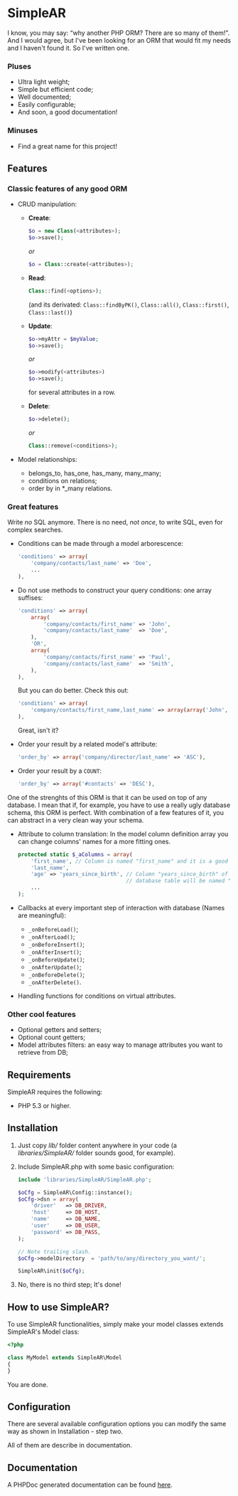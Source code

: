 SimpleAR
========

I know, you may say: “why another PHP ORM? There are so many of them!”. And I
would agree, but I've been looking for an ORM that would fit my needs and I
haven't found it. So I've written one.

### Pluses
* Ultra light weight;
* Simple but efficient code;
* Well documented;
* Easily configurable;
* And soon, a good documentation!

### Minuses
* Find a great name for this project!

Features
--------

### Classic features of any good ORM

* CRUD manipulation:
    * **Create**:
   
        ```php
        $o = new Class(<attributes>);
        $o->save();
        ```
        
        *or*
        
        ```php
        $o = Class::create(<attributes>);
        ```
        
    * **Read**:
              
        ```php
        Class::find(<options>);
        ```
            
        (and its derivated: `Class::findByPK()`, `Class::all()`,
        `Class::first()`, `Class::last()`)

    * **Update**:

        ```php
        $o->myAttr = $myValue;
        $o->save();
        ```
            
        *or*
                
        ```php
        $o->modify(<attributes>)
        $o->save();
        ```
            
        for several attributes in a row.

    * **Delete**:
    
        ```php
        $o->delete();
        ```
            
        *or*
        
        ```php
        Class::remove(<conditions>);
        ```

* Model relationships:
    * belongs\_to, has\_one, has\_many, many\_many;
    * conditions on relations;
    * order by in \*\_many relations.

### Great features

Write *no* SQL anymore. There is no need, *not once*, to write SQL, even for
complex searches.

* Conditions can be made through a model arborescence:

    ```php
    'conditions' => array(
        'company/contacts/last_name' => 'Doe',
        ...
    ),
    ```

* Do not use methods to construct your query conditions: one array suffises:

    ```php
    'conditions' => array(
        array(
            'company/contacts/first_name' => 'John',
            'company/contacts/last_name'  => 'Doe',
        ),
        'OR',
        array(
            'company/contacts/first_name' => 'Paul',
            'company/contacts/last_name'  => 'Smith',
        ),
    ),
    ```

    But you can do better. Check this out:

    ```php
    'conditions' => array(
        'company/contacts/first_name,last_name' => array(array('John', 'Doe'), array('Paul', 'Smith')),
    ),
    ```

    Great, isn't it?

* Order your result by a related model's attribute:
    
    ```php
    'order_by' => array('company/director/last_name' => 'ASC'),
    ```

* Order your result by a `COUNT`:
    
    ```php
    'order_by' => array('#contacts' => 'DESC'),
    ```

One of the strenghts of this ORM is that it can be used on top of any database.
I mean that if, for example, you have to use a really ugly database schema, this
ORM is perfect. With combination of a few features of it, you can abstract in a
very clean way your schema.

* Attribute to column translation: In the model column definition array you can
change columns' names for a more fitting ones.

    ```php
    protected static $_aColumns = array(
        'first_name', // Column is named "first_name" and it is a good one.
        'last_name',
        'age' => 'years_since_birth', // Column "years_since_birth" of
                                      // database table will be named "age" in our model.
        ...
    );
    ```

* Callbacks at every important step of interaction with database (Names are
meaningful):
    * `_onBeforeLoad()`;
    * `_onAfterLoad()`;
    * `_onBeforeInsert()`;
    * `_onAfterInsert()`;
    * `_onBeforeUpdate()`;
    * `_onAfterUpdate()`;
    * `_onBeforeDelete()`;
    * `_onAfterDelete()`.

* Handling functions for conditions on virtual attributes.

### Other cool features

* Optional getters and setters;
* Optional count getters;
* Model attributes filters: an easy way to manage attributes you want to
retrieve from DB;

Requirements
------------
SimpleAR requires the following:

* PHP 5.3 or higher.

Installation
------------

1. Just copy *lib/* folder content anywhere in your code (a *libraries/SimpleAR/*
folder sounds good, for example).

2. Include SimpleAR.php with some basic configuration:

    ```php
    include 'libraries/SimpleAR/SimpleAR.php';
    
    $oCfg = SimpleAR\Config::instance();
    $oCfg->dsn = array(
        'driver'   => DB_DRIVER,
        'host'     => DB_HOST,
        'name'     => DB_NAME,
        'user'     => DB_USER,
        'password' => DB_PASS,
    );
    
    // Note trailing slash.
    $oCfg->modelDirectory  = 'path/to/any/directory_you_want/';
    
    SimpleAR\init($oCfg);
    ```

3. No, there is no third step; It's done!

How to use SimpleAR?
--------------------

To use SimpleAR functionalities, simply make your model classes extends
SimpleAR's Model class:

 ```php
 <?php

 class MyModel extends SimpleAR\Model
 {
 }
 ```

You are done.

Configuration
-------------

There are several available configuration options you can modify the same way as
shown in Installation - step two.

All of them are describe in documentation.

Documentation
-------------

A PHPDoc generated documentation can be found
[here](https://github.com/Lebugg/SimpleAR/blob/master/doc/index.html
"Documentation").

